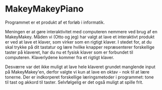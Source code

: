 # MakeyMakeyPiano
Programmet er et produkt af et forløb i informatik.

Meningen er at gøre interaktivitet med computeren nemmere ved brug af en MakeyMakey. Måden vi (Otto og jeg) har valgt at lave et interaktivt produkt er ved at lave et klaver, som virker som en rigtigt klaver. I stedet for, at du skal trykke på dit tastatur og lære hvilke knapper repræsenterer forskellige taster på klaveret, har du nu et fysisk klaver som er forbundet til computeren. Klaverlydene kommer fra et rigtigt klaver.

Desværre var det ikke muligt at lave hele klaveret grundet manglende input på MakeyMakey'en, derfor valgte vi kun at lave en oktav - nok til at lære tonerne. Der er indkorperet forskellige læringsmetoder i programmet: tone til tast og akkord til taster. Selvfølgelig er det også muligt at spille frit.
